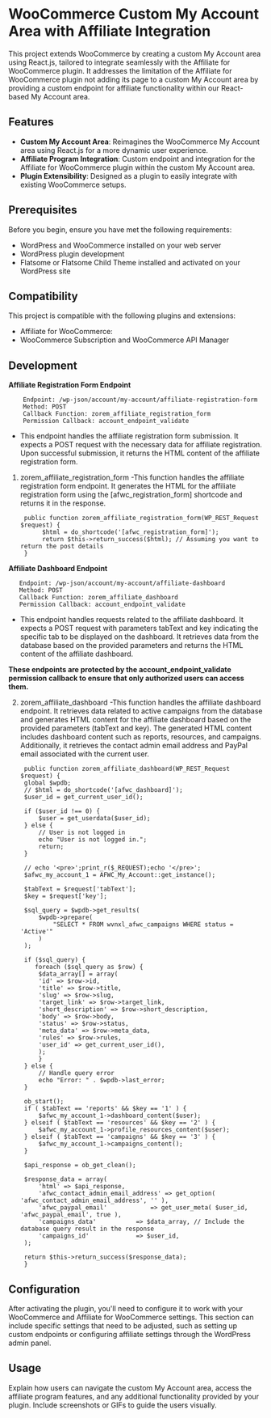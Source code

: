 # WooCommerce Custom My Account Area with Affiliate Integration

This project extends WooCommerce by creating a custom My Account area using React.js, tailored to integrate seamlessly with the Affiliate for WooCommerce plugin. It addresses the limitation of the Affiliate for WooCommerce plugin not adding its page to a custom My Account area by providing a custom endpoint for affiliate functionality within our React-based My Account area.

## Features

- **Custom My Account Area**: Reimagines the WooCommerce My Account area using React.js for a more dynamic user experience.
- **Affiliate Program Integration**: Custom endpoint and integration for the Affiliate for WooCommerce plugin within the custom My Account area.
- **Plugin Extensibility**: Designed as a plugin to easily integrate with existing WooCommerce setups.

## Prerequisites

Before you begin, ensure you have met the following requirements:
- WordPress and WooCommerce installed on your web server
- WordPress plugin development
- Flatsome or Flatsome Child Theme installed and activated on your WordPress site

## Compatibility

This project is compatible with the following plugins and extensions:
- Affiliate for WooCommerce:
- WooCommerce Subscription and WooCommerce API Manager

## Development

**Affiliate Registration Form Endpoint**

	    Endpoint: /wp-json/account/my-account/affiliate-registration-form
	    Method: POST
	    Callback Function: zorem_affiliate_registration_form
	    Permission Callback: account_endpoint_validate

   - This endpoint handles the affiliate registration form submission. It expects a POST request with the necessary data for affiliate registration.
     Upon successful submission, it returns the HTML content of the affiliate registration form.

1. zorem_affiliate_registration_form
   -This function handles the affiliate registration form endpoint. It generates the HTML for the affiliate registration form using the [afwc_registration_form] shortcode and returns it in the response.

		public function zorem_affiliate_registration_form(WP_REST_Request $request) {
		     $html = do_shortcode('[afwc_registration_form]');
		     return $this->return_success($html); // Assuming you want to return the post details
		}

**Affiliate Dashboard Endpoint**

	   Endpoint: /wp-json/account/my-account/affiliate-dashboard
	   Method: POST
	   Callback Function: zorem_affiliate_dashboard
	   Permission Callback: account_endpoint_validate

   - This endpoint handles requests related to the affiliate dashboard. It expects a POST request with parameters tabText and key indicating the specific tab to be displayed on the dashboard.
     It retrieves data from the database based on the provided parameters and returns the HTML content of the affiliate dashboard.

**These endpoints are protected by the account_endpoint_validate permission callback to ensure that only authorized users can access them.**

2. zorem_affiliate_dashboard
   -This function handles the affiliate dashboard endpoint. It retrieves data related to active campaigns from the database and generates HTML content for the affiliate dashboard based on the provided parameters (tabText and key).
   The generated HTML content includes dashboard content such as reports, resources, and campaigns. Additionally, it retrieves the contact admin email address and PayPal email associated with the current user.

		public function zorem_affiliate_dashboard(WP_REST_Request $request) {
		global $wpdb;
		// $html = do_shortcode('[afwc_dashboard]');
		$user_id = get_current_user_id();

		if ($user_id !== 0) {
			$user = get_userdata($user_id);
		} else {
			// User is not logged in
			echo "User is not logged in.";
			return;
		}

		// echo '<pre>';print_r($_REQUEST);echo '</pre>';
		$afwc_my_account_1 = AFWC_My_Account::get_instance();

		$tabText = $request['tabText'];
		$key = $request['key'];

		$sql_query = $wpdb->get_results(
			$wpdb->prepare(
				"SELECT * FROM wvnxl_afwc_campaigns WHERE status = 'Active'"
			)
		);

		if ($sql_query) {
           foreach ($sql_query as $row) {
			$data_array[] = array(
			'id' => $row->id,
			'title' => $row->title,
			'slug' => $row->slug,
			'target_link' => $row->target_link,
			'short_description' => $row->short_description,
			'body' => $row->body,
			'status' => $row->status,
			'meta_data' => $row->meta_data,
			'rules' => $row->rules,
			'user_id' => get_current_user_id(),
			);
		    }
		} else {
			// Handle query error
			echo "Error: " . $wpdb->last_error;
		}

		ob_start();	
		if ( $tabText == 'reports' && $key == '1' ) {
			$afwc_my_account_1->dashboard_content($user);
		} elseif ( $tabText == 'resources' && $key == '2' ) {
			$afwc_my_account_1->profile_resources_content($user);
		} elseif ( $tabText == 'campaigns' && $key == '3' ) {
			$afwc_my_account_1->campaigns_content();
		}

		$api_response = ob_get_clean();

		$response_data = array(
			'html' => $api_response,
			'afwc_contact_admin_email_address' => get_option( 'afwc_contact_admin_email_address', '' ),
			'afwc_paypal_email'      	   => get_user_meta( $user_id, 'afwc_paypal_email', true ),
			'campaigns_data' 		   => $data_array, // Include the database query result in the response
			'campaigns_id'			   => $user_id,
		);

		return $this->return_success($response_data);
		}

## Configuration

After activating the plugin, you'll need to configure it to work with your WooCommerce and Affiliate for WooCommerce settings. This section can include specific settings that need to be adjusted, such as setting up custom endpoints or configuring affiliate settings through the WordPress admin panel.

## Usage

Explain how users can navigate the custom My Account area, access the affiliate program features, and any additional functionality provided by your plugin. Include screenshots or GIFs to guide the users visually.
